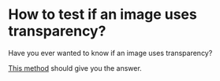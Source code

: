 # How to test if an image uses transparency?

Have you ever wanted to know if an image uses transparency? 
   
<a href="https://github.com/vdelachaux/tip-and-tricks/blob/master/Methods/ImageUseTransparency.4dm">This method</a> should give you the answer.
